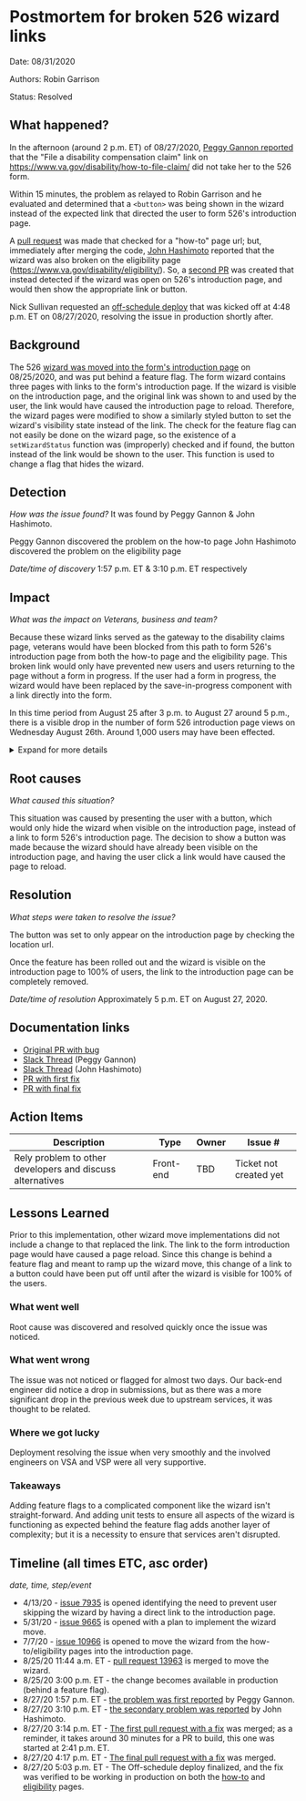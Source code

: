 # Postmortem for broken 526 wizard links

Date: 08/31/2020

Authors: Robin Garrison

Status: Resolved

## What happened?

In the afternoon (around 2 p.m. ET) of 08/27/2020, [Peggy Gannon reported](https://dsva.slack.com/archives/C52CL1PKQ/p1598551064162900) that the "File a disability compensation claim" link on https://www.va.gov/disability/how-to-file-claim/ did not take her to the 526 form.

Within 15 minutes, the problem as relayed to Robin Garrison and he evaluated and determined that a `<button>` was being shown in the wizard instead of the expected link that directed the user to form 526's introduction page.

A [pull request](https://github.com/department-of-veterans-affairs/vets-website/pull/14039) was made that checked for a "how-to" page url; but, immediately after merging the code, [John Hashimoto](https://dsva.slack.com/archives/C0113MPTGH5/p1598555161047100) reported that the wizard was also broken on the eligibility page (https://www.va.gov/disability/eligibility/). So, a [second PR](https://github.com/department-of-veterans-affairs/vets-website/pull/14039) was created that instead detected if the wizard was open on 526's introduction page, and would then show the appropriate link or button.

Nick Sullivan requested an [off-schedule deploy](https://github.com/department-of-veterans-affairs/vets-website/compare/vets-website/v0.1.1032...184a2ec8727e4868815d78eb413c11de9a1fbf1a) that was kicked off at 4:48 p.m. ET on 08/27/2020, resolving the issue in production shortly after.

## Background

The 526 [wizard was moved into the form's introduction page](https://github.com/department-of-veterans-affairs/vets-website/pull/13963) on 08/25/2020, and was put behind a feature flag. The form wizard contains three pages with links to the form's introduction page. If the wizard is visible on the introduction page, and the original link was shown to and used by the user, the link would have caused the introduction page to reload. Therefore, the wizard pages were modified to show a similarly styled button to set the wizard's visibility state instead of the link. The check for the feature flag can not easily be done on the wizard page, so the existence of a `setWizardStatus` function was (improperly) checked and if found, the button instead of the link would be shown to the user. This function is used to change a flag that hides the wizard.

## Detection

_How was the issue found?_ It was found by Peggy Gannon & John Hashimoto.

Peggy Gannon discovered the problem on the how-to page
John Hashimoto discovered the problem on the eligibility page

_Date/time of discovery_ 1:57 p.m. ET & 3:10 p.m. ET respectively

## Impact

_What was the impact on Veterans, business and team?_

Because these wizard links served as the gateway to the disability claims page, veterans would have been blocked from this path to form 526's introduction page from both the how-to page and the eligibility page. This broken link would only have prevented new users and users returning to the page without a form in progress. If the user had a form in progress, the wizard would have been replaced by the save-in-progress component with a link directly into the form.

In this time period from August 25 after 3 p.m. to August 27 around 5 p.m., there is a visible drop in the number of form 526 introduction page views on Wednesday August 26th. Around 1,000 users may have been effected.

<details><summary>Expand for more details</summary>

<!-- leave a blank line above -->
[Link to GA](https://analytics.google.com/analytics/web/#/report/content-pages/a50123418w177519031p184341898/_u.date00=20200817&_u.date01=20200829&explorer-table.plotKeys=%5B%5D&_r.drilldown=analytics.pagePath:~2Fdisability~2Ffile-disability-claim-form-21-526ez~2Fintroduction~2F&_r.tabId=explorer/)

![]()
</details>

## Root causes

_What caused this situation?_

This situation was caused by presenting the user with a button, which would only hide the wizard when visible on the introduction page, instead of a link to form 526's introduction page. The decision to show a button was made because the wizard should have already been visible on the introduction page, and having the user click a link would have caused the page to reload.

## Resolution

_What steps were taken to resolve the issue?_

The button was set to only appear on the introduction page by checking the location url.

Once the feature has been rolled out and the wizard is visible on the introduction page to 100% of users, the link to the introduction page can be completely removed.

_Date/time of resolution_ Approximately 5 p.m. ET on August 27, 2020.

## Documentation links
- [Original PR with bug](https://github.com/department-of-veterans-affairs/vets-website/pull/13963)
- [Slack Thread](https://dsva.slack.com/archives/C52CL1PKQ/p1598551064162900) (Peggy Gannon)
- [Slack Thread](https://dsva.slack.com/archives/C0113MPTGH5/p1598555161047100) (John Hashimoto)
- [PR with first fix](https://github.com/department-of-veterans-affairs/vets-website/pull/14039)
- [PR with final fix](https://github.com/department-of-veterans-affairs/vets-website/pull/14041)

## Action Items

| Description                    | Type    | Owner        | Issue # |
| ------------------------------ | ------- | ------------ | ------- |
| Rely problem to other developers and discuss alternatives | Front-end | TBD | Ticket not created yet |

## Lessons Learned

Prior to this implementation, other wizard move implementations did not include a change to that replaced the link. The link to the form introduction page would have caused a page reload. Since this change is behind a feature flag and meant to ramp up the wizard move, this change of a link to a button could have been put off until after the wizard is visible for 100% of the users.

### What went well

Root cause was discovered and resolved quickly once the issue was noticed.

### What went wrong

The issue was not noticed or flagged for almost two days. Our back-end engineer did notice a drop in submissions, but as there was a more significant drop in the previous week due to upstream services, it was thought to be related.

### Where we got lucky

Deployment resolving the issue when very smoothly and the involved engineers on VSA and VSP were all very supportive.

### Takeaways

Adding feature flags to a complicated component like the wizard isn't straight-forward. And adding unit tests to ensure all aspects of the wizard is functioning as expected behind the feature flag adds another layer of complexity; but it is a necessity to ensure that services aren't disrupted.

## Timeline (all times ETC, asc order)
_date, time, step/event_
- 4/13/20 - [issue 7935](https://github.com/department-of-veterans-affairs/va.gov-team/issues/7935) is opened identifying the need to prevent user skipping the wizard by having a direct link to the introduction page.
- 5/31/20 - [issue 9665](https://github.com/department-of-veterans-affairs/va.gov-team/issues/9665) is opened with a plan to implement the wizard move.
- 7/7/20 - [issue 10966](https://github.com/department-of-veterans-affairs/va.gov-team/issues/10966) is opened to move the wizard from the how-to/eligibility pages into the introduction page.
- 8/25/20 11:44 a.m. ET - [pull request 13963](https://github.com/department-of-veterans-affairs/vets-website/pull/13963) is merged to move the wizard.
- 8/25/20 3:00 p.m. ET - the change becomes available in production (behind a feature flag).
- 8/27/20 1:57 p.m. ET - [the problem was first reported](https://dsva.slack.com/archives/C52CL1PKQ/p1598551064162900) by Peggy Gannon.
- 8/27/20 3:10 p.m. ET - [the secondary problem was reported](https://dsva.slack.com/archives/C0113MPTGH5/p1598555457048000?thread_ts=1598555161.047100&cid=C0113MPTGH5) by John Hashimoto.
- 8/27/20 3:14 p.m. ET - [The first pull request with a fix](https://github.com/department-of-veterans-affairs/vets-website/pull/14039) was merged; as a reminder, it takes around 30 minutes for a PR to build, this one was started at 2:41 p.m. ET.
- 8/27/20 4:17 p.m. ET - [The final pull request with a fix](https://github.com/department-of-veterans-affairs/vets-website/pull/14041) was merged.
- 8/27/20 5:03 p.m. ET - The Off-schedule deploy finalized, and the fix was verified to be working in production on both the [how-to](https://www.va.gov/disability/how-to-file-claim/) and [eligibility](https://www.va.gov/disability/eligibility/) pages.
